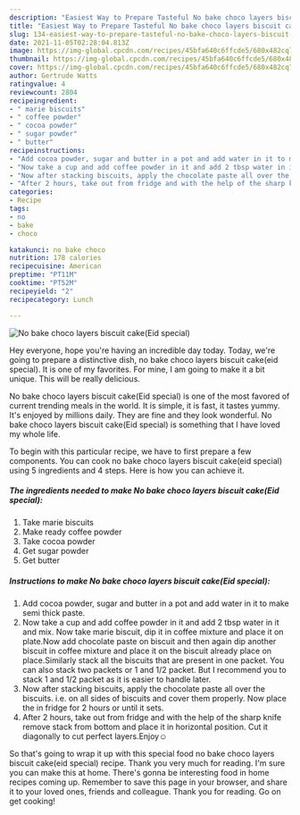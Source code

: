 ```yaml
---
description: "Easiest Way to Prepare Tasteful No bake choco layers biscuit cake(Eid special)"
title: "Easiest Way to Prepare Tasteful No bake choco layers biscuit cake(Eid special)"
slug: 134-easiest-way-to-prepare-tasteful-no-bake-choco-layers-biscuit-cakeeid-special
date: 2021-11-05T02:28:04.813Z
image: https://img-global.cpcdn.com/recipes/45bfa640c6ffcde5/680x482cq70/no-bake-choco-layers-biscuit-cakeeid-special-recipe-main-photo.jpg
thumbnail: https://img-global.cpcdn.com/recipes/45bfa640c6ffcde5/680x482cq70/no-bake-choco-layers-biscuit-cakeeid-special-recipe-main-photo.jpg
cover: https://img-global.cpcdn.com/recipes/45bfa640c6ffcde5/680x482cq70/no-bake-choco-layers-biscuit-cakeeid-special-recipe-main-photo.jpg
author: Gertrude Watts
ratingvalue: 4
reviewcount: 2804
recipeingredient:
- " marie biscuits"
- " coffee powder"
- " cocoa powder"
- " sugar powder"
- " butter"
recipeinstructions:
- "Add cocoa powder, sugar and butter in a pot and add water in it to make semi thick paste."
- "Now take a cup and add coffee powder in it and add 2 tbsp water in it and mix. Now take marie biscuit, dip it in coffee mixture and place it on plate.Now add chocolate paste on biscuit and then again dip another biscuit in coffee mixture and place it on the biscuit already place on place.Similarly stack all the biscuits that are present in one packet. You can also stack two packets or 1 and 1/2 packet. But I recommend you to stack 1 and 1/2 packet as it is easier to handle later."
- "Now after stacking biscuits, apply the chocolate paste all over the biscuits. i.e. on all sides of biscuits and cover them properly. Now place the in fridge for 2 hours or until it sets."
- "After 2 hours, take out from fridge and with the help of the sharp knife remove stack from bottom and place it in horizontal position. Cut it diagonally to cut perfect layers.Enjoy☺"
categories:
- Recipe
tags:
- no
- bake
- choco

katakunci: no bake choco 
nutrition: 178 calories
recipecuisine: American
preptime: "PT11M"
cooktime: "PT52M"
recipeyield: "2"
recipecategory: Lunch

---
```



![No bake choco layers biscuit cake(Eid special)](https://img-global.cpcdn.com/recipes/45bfa640c6ffcde5/680x482cq70/no-bake-choco-layers-biscuit-cakeeid-special-recipe-main-photo.jpg)

Hey everyone, hope you're having an incredible day today. Today, we're going to prepare a distinctive dish, no bake choco layers biscuit cake(eid special). It is one of my favorites. For mine, I am going to make it a bit unique. This will be really delicious.

No bake choco layers biscuit cake(Eid special) is one of the most favored of current trending meals in the world. It is simple, it is fast, it tastes yummy. It's enjoyed by millions daily. They are fine and they look wonderful. No bake choco layers biscuit cake(Eid special) is something that I have loved my whole life.




To begin with this particular recipe, we have to first prepare a few components. You can cook no bake choco layers biscuit cake(eid special) using 5 ingredients and 4 steps. Here is how you can achieve it.

<!--inarticleads1-->

##### The ingredients needed to make No bake choco layers biscuit cake(Eid special):

1. Take  marie biscuits
1. Make ready  coffee powder
1. Take  cocoa powder
1. Get  sugar powder
1. Get  butter




<!--inarticleads2-->

##### Instructions to make No bake choco layers biscuit cake(Eid special):

1. Add cocoa powder, sugar and butter in a pot and add water in it to make semi thick paste.
1. Now take a cup and add coffee powder in it and add 2 tbsp water in it and mix. Now take marie biscuit, dip it in coffee mixture and place it on plate.Now add chocolate paste on biscuit and then again dip another biscuit in coffee mixture and place it on the biscuit already place on place.Similarly stack all the biscuits that are present in one packet. You can also stack two packets or 1 and 1/2 packet. But I recommend you to stack 1 and 1/2 packet as it is easier to handle later.
1. Now after stacking biscuits, apply the chocolate paste all over the biscuits. i.e. on all sides of biscuits and cover them properly. Now place the in fridge for 2 hours or until it sets.
1. After 2 hours, take out from fridge and with the help of the sharp knife remove stack from bottom and place it in horizontal position. Cut it diagonally to cut perfect layers.Enjoy☺




So that's going to wrap it up with this special food no bake choco layers biscuit cake(eid special) recipe. Thank you very much for reading. I'm sure you can make this at home. There's gonna be interesting food in home recipes coming up. Remember to save this page in your browser, and share it to your loved ones, friends and colleague. Thank you for reading. Go on get cooking!
